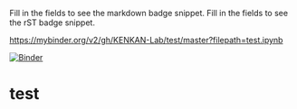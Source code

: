Fill in the fields to see the markdown badge snippet.
Fill in the fields to see the rST badge snippet.

https://mybinder.org/v2/gh/KENKAN-Lab/test/master?filepath=test.ipynb


[![Binder](http://mybinder.org/badge_logo.svg)](https://mybinder.org/v2/gh/KENKAN-Lab/test/master?filepath=test.ipynb)

# test

